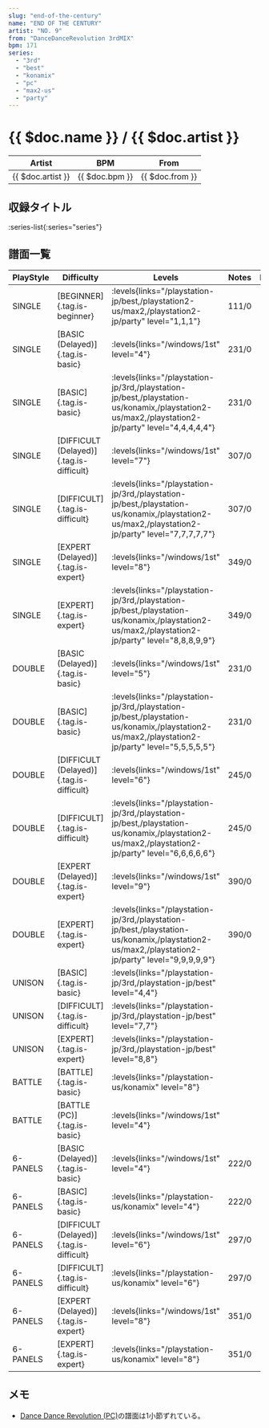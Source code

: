 ```yaml
---
slug: "end-of-the-century"
name: "END OF THE CENTURY"
artist: "NO. 9"
from: "DanceDanceRevolution 3rdMIX"
bpm: 171
series:
  - "3rd"
  - "best"
  - "konamix"
  - "pc"
  - "max2-us"
  - "party"
---
```


# {{ $doc.name }} / {{ $doc.artist }}

|Artist|BPM|From|
|------|---|----|
|{{ $doc.artist }}|{{ $doc.bpm }}|{{ $doc.from }}|

## 収録タイトル

:series-list{:series="series"}

## 譜面一覧

|PlayStyle|Difficulty|Levels|Notes|Movie|
|---------|----------|------|-----|-----|
|SINGLE|[BEGINNER]{.tag.is-beginner}| :levels{links="/playstation-jp/best,/playstation2-us/max2,/playstation2-jp/party" level="1,1,1"}|111/0||
|SINGLE|[BASIC (Delayed)]{.tag.is-basic}| :levels{links="/windows/1st" level="4"}|231/0||
|SINGLE|[BASIC]{.tag.is-basic}| :levels{links="/playstation-jp/3rd,/playstation-jp/best,/playstation-us/konamix,/playstation2-us/max2,/playstation2-jp/party" level="4,4,4,4,4"}|231/0||
|SINGLE|[DIFFICULT (Delayed)]{.tag.is-difficult}| :levels{links="/windows/1st" level="7"}|307/0||
|SINGLE|[DIFFICULT]{.tag.is-difficult}| :levels{links="/playstation-jp/3rd,/playstation-jp/best,/playstation-us/konamix,/playstation2-us/max2,/playstation2-jp/party" level="7,7,7,7,7"}|307/0||
|SINGLE|[EXPERT (Delayed)]{.tag.is-expert}| :levels{links="/windows/1st" level="8"}|349/0||
|SINGLE|[EXPERT]{.tag.is-expert}| :levels{links="/playstation-jp/3rd,/playstation-jp/best,/playstation-us/konamix,/playstation2-us/max2,/playstation2-jp/party" level="8,8,8,9,9"}|349/0||
|DOUBLE|[BASIC (Delayed)]{.tag.is-basic}| :levels{links="/windows/1st" level="5"}|231/0||
|DOUBLE|[BASIC]{.tag.is-basic}| :levels{links="/playstation-jp/3rd,/playstation-jp/best,/playstation-us/konamix,/playstation2-us/max2,/playstation2-jp/party" level="5,5,5,5,5"}|231/0||
|DOUBLE|[DIFFICULT (Delayed)]{.tag.is-difficult}| :levels{links="/windows/1st" level="6"}|245/0||
|DOUBLE|[DIFFICULT]{.tag.is-difficult}| :levels{links="/playstation-jp/3rd,/playstation-jp/best,/playstation-us/konamix,/playstation2-us/max2,/playstation2-jp/party" level="6,6,6,6,6"}|245/0||
|DOUBLE|[EXPERT (Delayed)]{.tag.is-expert}| :levels{links="/windows/1st" level="9"}|390/0||
|DOUBLE|[EXPERT]{.tag.is-expert}| :levels{links="/playstation-jp/3rd,/playstation-jp/best,/playstation-us/konamix,/playstation2-us/max2,/playstation2-jp/party" level="9,9,9,9,9"}|390/0||
|UNISON|[BASIC]{.tag.is-basic}| :levels{links="/playstation-jp/3rd,/playstation-jp/best" level="4,4"}|||
|UNISON|[DIFFICULT]{.tag.is-difficult}| :levels{links="/playstation-jp/3rd,/playstation-jp/best" level="7,7"}|||
|UNISON|[EXPERT]{.tag.is-expert}| :levels{links="/playstation-jp/3rd,/playstation-jp/best" level="8,8"}|||
|BATTLE|[BATTLE]{.tag.is-basic}| :levels{links="/playstation-us/konamix" level="8"}|||
|BATTLE|[BATTLE (PC)]{.tag.is-basic}| :levels{links="/windows/1st" level="4"}|||
|6-PANELS|[BASIC (Delayed)]{.tag.is-basic}| :levels{links="/windows/1st" level="4"}|222/0||
|6-PANELS|[BASIC]{.tag.is-basic}| :levels{links="/playstation-us/konamix" level="4"}|222/0||
|6-PANELS|[DIFFICULT (Delayed)]{.tag.is-difficult}| :levels{links="/windows/1st" level="6"}|297/0||
|6-PANELS|[DIFFICULT]{.tag.is-difficult}| :levels{links="/playstation-us/konamix" level="6"}|297/0||
|6-PANELS|[EXPERT (Delayed)]{.tag.is-expert}| :levels{links="/windows/1st" level="8"}|351/0||
|6-PANELS|[EXPERT]{.tag.is-expert}| :levels{links="/playstation-us/konamix" level="8"}|351/0||

## メモ

- [Dance Dance Revolution (PC)](/series/pc)の譜面は1小節ずれている。
